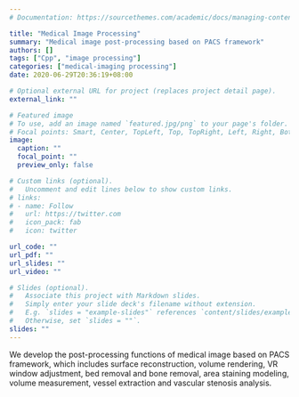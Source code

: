 ```yaml
---
# Documentation: https://sourcethemes.com/academic/docs/managing-content/

title: "Medical Image Processing"
summary: "Medical image post-processing based on PACS framework"
authors: []
tags: ["Cpp", "image processing"]
categories: ["medical-imaging processing"]
date: 2020-06-29T20:36:19+08:00

# Optional external URL for project (replaces project detail page).
external_link: ""

# Featured image
# To use, add an image named `featured.jpg/png` to your page's folder.
# Focal points: Smart, Center, TopLeft, Top, TopRight, Left, Right, BottomLeft, Bottom, BottomRight.
image:
  caption: ""
  focal_point: ""
  preview_only: false

# Custom links (optional).
#   Uncomment and edit lines below to show custom links.
# links:
# - name: Follow
#   url: https://twitter.com
#   icon_pack: fab
#   icon: twitter

url_code: ""
url_pdf: ""
url_slides: ""
url_video: ""

# Slides (optional).
#   Associate this project with Markdown slides.
#   Simply enter your slide deck's filename without extension.
#   E.g. `slides = "example-slides"` references `content/slides/example-slides.md`.
#   Otherwise, set `slides = ""`.
slides: ""
---
```


We develop the post-processing functions of medical image based on PACS framework, which includes surface reconstruction, volume rendering, VR window adjustment, bed removal and bone removal, area staining modeling, volume measurement, vessel extraction and vascular stenosis analysis.
